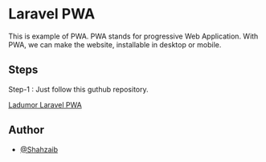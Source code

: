 
# Laravel PWA
This is example of PWA. PWA stands for progressive Web Application. With PWA, we can make the website, installable in desktop or mobile.





## Steps

Step-1 : Just follow this guthub repository.

[Ladumor Laravel PWA](https://github.com/shailesh-ladumor/laravel-pwa)





## Author

- [@Shahzaib](https://github.com/Shahzaib-943)

